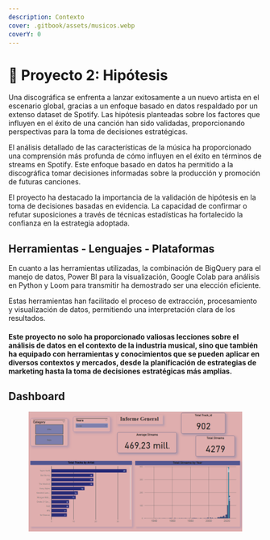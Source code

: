 ```yaml
---
description: Contexto
cover: .gitbook/assets/musicos.webp
coverY: 0
---
```


# 🎼 Proyecto 2: Hipótesis

Una discográfica se enfrenta a lanzar exitosamente a un nuevo artista en el escenario global, gracias a un enfoque basado en datos respaldado por un extenso dataset de Spotify. Las hipótesis planteadas sobre los factores que influyen en el éxito de una canción han sido validadas, proporcionando perspectivas para la toma de decisiones estratégicas.

El análisis detallado de las características de la música ha proporcionado una comprensión más profunda de cómo influyen en el éxito en términos de streams en Spotify. Este enfoque basado en datos ha permitido a la discográfica tomar decisiones informadas sobre la producción y promoción de futuras canciones.

El proyecto ha destacado la importancia de la validación de hipótesis en la toma de decisiones basadas en evidencia. La capacidad de confirmar o refutar suposiciones a través de técnicas estadísticas ha fortalecido la confianza en la estrategia adoptada.

## Herramientas - Lenguajes - Plataformas

En cuanto a las herramientas utilizadas, la combinación de BigQuery para el manejo de datos, Power BI para la visualización, Google Colab para análisis en Python y Loom para transmitir ha demostrado ser una elección eficiente.&#x20;

Estas herramientas han facilitado el proceso de extracción, procesamiento y visualización de datos, permitiendo una interpretación clara de los resultados.

#### Este proyecto no solo ha proporcionado valiosas lecciones sobre el análisis de datos en el contexto de la industria musical, sino que también ha equipado con herramientas y conocimientos que se pueden aplicar en diversos contextos y mercados, desde la planificación de estrategias de marketing hasta la toma de decisiones estratégicas más amplias.

## Dashboard

<figure><img src=".gitbook/assets/dashboard Proyecto 2.png" alt=""><figcaption></figcaption></figure>
